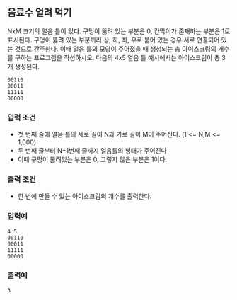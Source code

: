 ## 음료수 얼려 먹기

NxM 크기의 얼음 틀이 있다. 구멍이 뚫려 있는 부분은 0, 칸막이가 존재하는 부분은 1로 표시된다. 구멍이 뚫려 있는 부분끼리 상, 하, 좌, 우로 붙어 있는 경우 서로 연결되어 있는 것으로 간주한다. 이때 얼음 틀의 모양이 주어졌을 때 생성되는 총 아이스크림의 개수를 구하는 프로그램을 작성하시오. 다음의 4x5 얼음 틀 예시에서는 아이스크림이 총 3개 생성된다.

```
00110
00011
11111
00000
```

### 입력 조건
- 첫 번째 줄에 얼음 틀의 세로 길이 N과 가로 길이 M이 주어진다. (1 <= N,M <= 1,000)
- 두 번째 줄부터 N+1번째 줄까지 얼음틀의 형태가 주어진다
- 이때 구멍이 뚫려있는 부분은 0, 그렇지 않은 부분은 1이다.

### 출력 조건
- 한 번에 만들 수 있는 아이스크림의 개수를 출력한다.

### 입력예
```
4 5
00110
00011
11111
00000
```

### 출력예
```
3
```